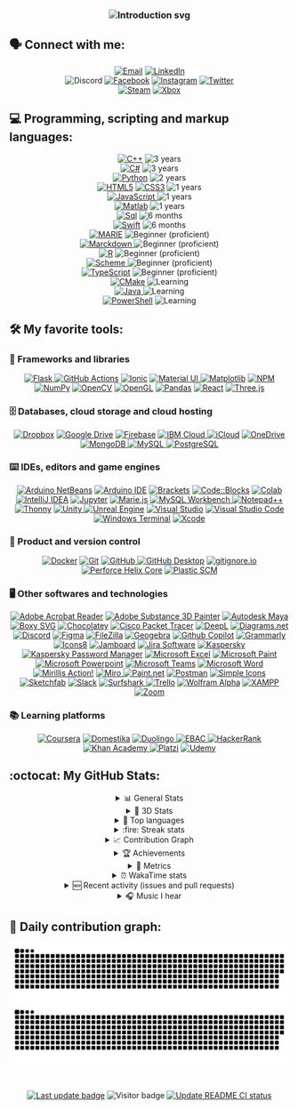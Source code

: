 <!---
<h1 align="center">
  Hi <img src="https://raw.githubusercontent.com/MartinHeinz/MartinHeinz/master/wave.gif" width="35px" height="35px">, I'm Aldo Degollado
</h1>
--->

<h3 align="center">
  <picture>
      <source media="(prefers-color-scheme: dark)" srcset="https://readme-typing-svg.demolab.com?font=Montserrat&size=35&duration=2000&pause=1000&color=ffffff&center=true&vCenter=true&width=1000&multiline=false&lines=Hi!+I'm+Aldo+Degollado+%F0%9F%91%8B;I'm+Mexican+%F0%9F%8C%AE%F0%9F%87%B2%F0%9F%87%BD;I'm+a+Computer+Science+student+%F0%9F%91%A8%F0%9F%8F%BB%E2%80%8D%F0%9F%92%BB;I'm+a+%F0%9F%91%BE+game+developer+%F0%9F%8E%AE;I'm+a+Tec+de+Monterrey+student+%F0%9F%90%8F%F0%9F%92%99;I'm+a+big+soccer+enthusiast+%E2%9A%BD;I'm+a+Cruz+Azul+fan+%F0%9F%94%B5%E2%9A%AA;I+love+challenges!+%F0%9F%8F%86">
      <source media="(prefers-color-scheme: light)" srcset="https://readme-typing-svg.demolab.com?font=Montserrat&size=35&duration=2000&pause=1000&color=000000&center=true&vCenter=true&width=1000&multiline=false&lines=Hi!+I'm+Aldo+Degollado+%F0%9F%91%8B;I'm+Mexican+%F0%9F%8C%AE%F0%9F%87%B2%F0%9F%87%BD;I'm+a+Computer+Science+student+%F0%9F%91%A8%F0%9F%8F%BB%E2%80%8D%F0%9F%92%BB;I'm+a+%F0%9F%91%BE+game+developer+%F0%9F%8E%AE;I'm+a+Tec+de+Monterrey+student+%F0%9F%90%8F%F0%9F%92%99;I'm+a+big+soccer+enthusiast+%E2%9A%BD;I'm+a+Cruz+Azul+fan+%F0%9F%94%B5%E2%9A%AA;I+love+challenges!+%F0%9F%8F%86">
      <img alt="Introduction svg" title="Introduction svg" src="https://readme-typing-svg.demolab.com?font=Montserrat&size=35&duration=2000&pause=1000&color=000000&center=true&vCenter=true&width=1000&multiline=false&lines=Hi!+I'm+Aldo+Degollado+%F0%9F%91%8B;I'm+Mexican+%F0%9F%8C%AE%F0%9F%87%B2%F0%9F%87%BD;I'm+a+Computer+Science+student+%F0%9F%91%A8%F0%9F%8F%BB%E2%80%8D%F0%9F%92%BB;I'm+a+%F0%9F%91%BE+game+developer+%F0%9F%8E%AE;I'm+a+Tec+de+Monterrey+student+%F0%9F%90%8F%F0%9F%92%99;I'm+a+big+soccer+enthusiast+%E2%9A%BD;I'm+a+Cruz+Azul+fan+%F0%9F%94%B5%E2%9A%AA;I+love+challenges!+%F0%9F%8F%86">
    </picture></a>


## 🗣️ Connect with me: 

<p align="center">
  <!--- Mail --->
  <a href="mailto:aldodegollado@hotmail.com" target="_blank" rel="noreferrer">
    <img alt="Email" title="Email" src="https://shields.io/badge/%F0%9F%93%AC%20aldodegollado@hotmail.com-beige?style=for-the-badge" /></a>

  <!--- LinkedIn --->
  <a href="https://linkedin.com/in/aldo-alejandro-degollado-padilla" target="_blank" rel="noreferrer">
    <img alt="LinkedIn" title="LinkedIn" src="https://img.shields.io/badge/linkedin-%230077B5.svg?logo=linkedin&logoColor=white&style=for-the-badge" /></a>
  <br>
  
  <!--- Discord --->
  <img alt="Discord" title="Discord" src="https://dcbadge.vercel.app/api/shield/219490225481580544" />
  
  <!--- Facebook --->
  <a href="https://fb.com/aldoalejandro.degolladopadilla" target="_blank" rel="noreferrer">
    <img alt="Facebook" title="Facebook" src="https://img.shields.io/badge/Facebook-%231877F2.svg?logo=Facebook&logoColor=white&style=for-the-badge" /></a>
  
  <!--- Instagram --->
  <a href="https://instagram.com/aldodegollado" target="_blank" rel="noreferrer">
    <img alt="Instagram" title="Instagram" src="https://img.shields.io/badge/Instagram-%23E4405F.svg?logo=Instagram&logoColor=white&style=for-the-badge" /></a>
  
  <!--- Twitter --->
  <a href="https://twitter.com/aldodegollado" target="_blank" rel="noreferrer">
    <img alt="Twitter" title="Twitter" src="https://img.shields.io/badge/Twitter-%231DA1F2.svg?logo=Twitter&logoColor=white&style=for-the-badge" /></a>
  <br>
  
  <!--- Steam --->
  <a href="https://steamcommunity.com/id/diplex_/" target="_blank" rel="noreferrer">
    <img alt="Steam" title="Steam" src="https://img.shields.io/badge/Steam-2A475E.svg?logo=Steam&logoColor=white&style=for-the-badge" /></a>
  
  <!--- Xbox --->
  <a href="https://account.xbox.com/es-mx/Profile?xr=mebarnav" target="_blank" rel="noreferrer">
    <img alt="Xbox" title="Xbox" src="https://img.shields.io/badge/Xbox-107C10.svg?logo=Xbox&logoColor=white&style=for-the-badge" /></a>
</p>


## 💻 Programming, scripting and markup languages:

<p align="center">
  <!--- C++ --->
  <a href="https://www.w3schools.com/cpp/cpp_intro.asp" target="_blank" rel="noreferrer">
    <img alt="C++" title="C++" src="https://img.shields.io/badge/C%2B%2B-00599C?logo=cplusplus&logoColor=fff&style=for-the-badge" /></a>
  <img alt="3 years" src="https://img.shields.io/badge/3%20years-69b34c?style=for-the-badge" />
  <br>
  
  <!--- C# --->
  <a href="https://learn.microsoft.com/en-us/dotnet/csharp/" target="_blank" rel="noreferrer">
    <img alt="C#" title="C#" src="https://img.shields.io/badge/C%20Sharp-239120?logo=csharp&logoColor=fff&style=for-the-badge" /></a>
  <img alt="3 years" src="https://img.shields.io/badge/3%20years-69b34c?style=for-the-badge" />
  <br>
  
  <!--- Python --->
  <a href="https://www.python.org/" target="_blank" rel="noreferrer">
    <img alt="Python" title="Python" src="https://custom-icon-badges.demolab.com/badge/Python-254F72.svg?logo=python-color2&style=for-the-badge" /></a>
  <img alt="2 years" src="https://img.shields.io/badge/2%20years-acb334?style=for-the-badge" />
  <br>
  
  <!--- HTML5 y CSS3 --->
  <a href="https://www.w3schools.com/html/default.asp" target="_blank" rel="noreferrer">
    <img alt="HTML5" title="HTML5" src="https://img.shields.io/badge/HTML5-E34F26?style=for-the-badge&logo=html5&logoColor=white" /></a>
  <a href="https://www.w3schools.com/css/default.asp" target="_blank" rel="noreferrer">
    <img alt="CSS3" title="CSS3" src="https://img.shields.io/badge/CSS3-1572B6?style=for-the-badge&logo=css3&logoColor=white" /></a>
  <img alt="1 years" src="https://img.shields.io/badge/1%20year-fab733?style=for-the-badge" />
  <br>
  
  <!--- JavaScript --->
  <a href="https://developer.mozilla.org/en-US/docs/Web/JavaScript" target="_blank" rel="noreferrer">
    <picture>
      <source media="(prefers-color-scheme: dark)" srcset="https://img.shields.io/badge/JavaScript-F7DF1E?logo=javascript&logoColor=000&style=for-the-badge">
      <source media="(prefers-color-scheme: light)" srcset="https://img.shields.io/badge/JavaScript-000?logo=javascript&logoColor=F7DF1E&style=for-the-badge">
      <img alt="JavaScript" title="JavaScript" src="https://img.shields.io/badge/JavaScript-000?logo=javascript&logoColor=F7DF1E&style=for-the-badge">
    </picture></a>
  <img alt="1 years" src="https://img.shields.io/badge/1%20year-fab733?style=for-the-badge" />
  <br>
  
  <!--- Matlab --->
  <a href="https://www.mathworks.com/products/matlab.html" target="_blank" rel="noreferrer">
    <img alt="Matlab" title="Matlab" src="https://custom-icon-badges.demolab.com/badge/Matlab-0076A8.svg?logo=matlab-color&style=for-the-badge" /></a>
  <img alt="1 years" src="https://img.shields.io/badge/1%20year-fab733?style=for-the-badge" />
  <br>
  
  <!--- SQL --->
  <a href="https://www.w3schools.com/sql/sql_intro.asp" target="_blank" rel="noreferrer">
    <img alt="Sql" title="Sql" src="https://custom-icon-badges.demolab.com/badge/SQL-025E8C.svg?logo=database&logoColor=white&style=for-the-badge" /></a>
  <img alt="6 months" src="https://img.shields.io/badge/6%20months-ff8e15?style=for-the-badge" />
  <br>
  
  <!--- Swift --->
  <a href="https://developer.apple.com/swift/" target="_blank" rel="noreferrer">
    <img alt="Swift" title="Swift" src="https://img.shields.io/badge/Swift-F05138?logo=swift&logoColor=fff&style=for-the-badge" /></a>
  <img alt="6 months" src="https://img.shields.io/badge/6%20months-ff8e15?style=for-the-badge" />
  <br>
  
  <!--- MARIE --->
  <a href="http://samples.jbpub.com/9781449600068/00068_ch04_null3e.pdf" target="_blank" rel="noreferrer">
    <img alt="MARIE" title="MARIE" src="https://custom-icon-badges.demolab.com/badge/MARIE-404040.svg?style=for-the-badge" /></a>
  <img alt="Beginner (proficient)" src="https://img.shields.io/badge/beginner%20(proficient)-ff4e11?style=for-the-badge" />
  <br>
  
  <!--- Markdown --->
  <a href="https://www.markdownguide.org/" target="_blank" rel="noreferrer">
    <picture>
      <source media="(prefers-color-scheme: dark)" srcset="https://img.shields.io/badge/Markdown-fff.svg?logo=Markdown&logoColor=000000&style=for-the-badge">
      <source media="(prefers-color-scheme: light)" srcset="https://img.shields.io/badge/Markdown-000000.svg?logo=Markdown&logoColor=white&style=for-the-badge">
      <img alt="Marckdown" title="Markdown" src="https://img.shields.io/badge/Markdown-000000.svg?logo=Markdown&logoColor=white&style=for-the-badge">
    </picture></a>
  <img alt="Beginner (proficient)" src="https://img.shields.io/badge/beginner%20(proficient)-ff4e11?style=for-the-badge" />
  <br>
  
  <!--- R --->
  <a href="https://www.r-project.org/" target="_blank" rel="noreferrer">
    <img alt="R" title="R" src="https://img.shields.io/badge/r-%23276DC3.svg?style=for-the-badge&logo=r&logoColor=white" /></a>
  <img alt="Beginner (proficient)" src="https://img.shields.io/badge/beginner%20(proficient)-ff4e11?style=for-the-badge" />
  <br>
  
  <!--- Scheme --->
  <a href="https://scheme.com/" target="_blank" rel="noreferrer">
    <picture>
      <source media="(prefers-color-scheme: dark)" srcset="https://custom-icon-badges.demolab.com/badge/Scheme-fff.svg?logo=scheme&style=for-the-badge">
      <source media="(prefers-color-scheme: light)" srcset="https://custom-icon-badges.demolab.com/badge/Scheme-000.svg?logo=scheme-white&style=for-the-badge">
      <img alt="Scheme" title="Scheme" src="https://custom-icon-badges.demolab.com/badge/Scheme-000.svg?logo=scheme&logColor=white&style=for-the-badge">
    </picture></a>
  <img alt="Beginner (proficient)" src="https://img.shields.io/badge/beginner%20(proficient)-ff4e11?style=for-the-badge" />
  <br>
  
  <!--- TypeScript --->
  <a href="https://www.typescriptlang.org/" target="_blank" rel="noreferrer">
    <img alt="TypeScript" title="TypeScript" src="https://img.shields.io/badge/TypeScript-3178C6?logo=typescript&logoColor=fff&style=for-the-badge" /></a>
  <img alt="Beginner (proficient)" src="https://img.shields.io/badge/beginner%20(proficient)-ff4e11?style=for-the-badge" />
  <br>
  
  <!--- CMake --->
  <a href="https://cmake.org/" target="_blank" rel="noreferrer">
    <img alt="CMake" title="CMake" src="https://custom-icon-badges.demolab.com/badge/CMake-456E93.svg?logo=cmake-color&style=for-the-badge" /></a>
  <img alt="Learning" src="https://img.shields.io/badge/Learning...-ff0d0d?style=for-the-badge" />
  <br>
  
  <!--- Java --->
  <a href="https://www.java.com" target="_blank" rel="noreferrer">
    <picture>
      <source media="(prefers-color-scheme: dark)" srcset="https://custom-icon-badges.demolab.com/badge/Java-fff.svg?logo=java-color&style=for-the-badge">
      <source media="(prefers-color-scheme: light)" srcset="https://custom-icon-badges.demolab.com/badge/Java-3A75B0.svg?logo=java&logoColor=white&style=for-the-badge">
      <img alt="Java" title="Java" src="https://custom-icon-badges.demolab.com/badge/Java-3A75B0.svg?logo=java&logoColor=white&style=for-the-badge">
    </picture></a>
  <img alt="Learning" src="https://img.shields.io/badge/Learning...-ff0d0d?style=for-the-badge" />
  <br>
  
  <!--- PowerShell --->
  <a href="https://learn.microsoft.com/en-us/powershell/scripting/overview?view=powershell-7.2" target="_blank" rel="noreferrer">
    <img alt="PowerShell" title="PowerShell" src="https://img.shields.io/badge/powershell-4376CF?logo=powershell&logoColor=white&style=for-the-badge" /></a>
  <img alt="Learning" src="https://img.shields.io/badge/Learning...-ff0d0d?style=for-the-badge" />
  <br>
</p>


## 🛠️ My favorite tools:


### 🧰 Frameworks and libraries

<p align="center">
  <!--- Flask --->
  <a href="https://flask.palletsprojects.com/en/2.2.x/" target="_blank" rel="noreferrer">
    <picture>
      <source media="(prefers-color-scheme: dark)" srcset="https://img.shields.io/badge/Flask-fff?logo=flask&logoColor=black&style=for-the-badge">
      <source media="(prefers-color-scheme: light)" srcset="https://img.shields.io/badge/Flask-000000?logo=flask&logoColor=white&style=for-the-badge">
      <img alt="Flask" title="Flask" src="https://img.shields.io/badge/Flask-000000?logo=flask&logoColor=white&style=for-the-badge">
    </picture></a>
  
  <!--- GitHub Actions --->
  <a href="https://github.com/features/actions" target="_blank" rel="noreferrer">
    <img alt="GitHub Actions" title="GitHub Actions" src="https://img.shields.io/badge/GitHub%20Actions-2088FF.svg?logo=GitHub-Actions&logoColor=white&style=for-the-badge"></a>
  
  <!--- Ionic --->
  <a href="https://ionicframework.com/" target="_blank" rel="noreferrer">
    <img alt="Ionic" title="Ionic" src="https://img.shields.io/badge/Ionic-3880FF?style=for-the-badge&logo=ionic&logoColor=white" /></a>
  
  <!--- Material UI --->
  <a href="https://mui.com/" target="_blank" rel="noreferrer">
    <picture>
      <source media="(prefers-color-scheme: dark)" srcset="https://custom-icon-badges.demolab.com/badge/Material%20UI-fff.svg?logo=materialui&logoColor=007FFF&style=for-the-badge">
      <source media="(prefers-color-scheme: light)" srcset="https://custom-icon-badges.demolab.com/badge/Material%20UI-007FFF.svg?logo=materialui&logoColor=white&style=for-the-badge">
      <img alt="Material UI" title="Material UI" src="https://custom-icon-badges.demolab.com/badge/Material%20UI-007FFF.svg?logo=materialui&logoColor=white&style=for-the-badge">
    </picture></a>
  
  <!--- Matplotlib --->
  <a href="https://matplotlib.org/" target="_blank" rel="noreferrer">
    <img alt="Matplotlib" title="Matplotlib" src="https://custom-icon-badges.demolab.com/badge/Matplotlib-11557C.svg?logo=matplotlib&style=for-the-badge"></a>
  
  <!--- NPM --->
  <a href="https://www.npmjs.com/" target="_blank" rel="noreferrer">
    <img alt="NPM" title="NPM" src="https://img.shields.io/badge/npm-CB3837?logo=npm&logoColor=white&style=for-the-badge"></a>
  
  <!--- NumPy --->
  <a href="https://numpy.org/" target="_blank" rel="noreferrer">
    <img alt="NumPy" title="NumPy" src="https://custom-icon-badges.demolab.com/badge/NumPy-013243.svg?logo=numpy-color&style=for-the-badge"></a>
  
  <!--- OpenCV --->
  <a href="https://opencv.org/" target="_blank" rel="noreferrer">
    <img alt="OpenCV" title="OpenCV" src="https://custom-icon-badges.demolab.com/badge/OpenCV-006CFF.svg?logo=opencv-color&style=for-the-badge"></a>
  
  <!--- OpenGL --->
  <a href="https://www.opengl.org/" target="_blank" rel="noreferrer">
    <img alt="OpenGL" title="OpenGL" src="https://img.shields.io/badge/OpenGL-5586A5.svg?logo=opengl&logoColor=fff&style=for-the-badge"></a>
  
  <!--- Pandas --->
  <a href="https://pandas.pydata.org/" target="_blank" rel="noreferrer">
    <img alt="Pandas" title="Pandas" src="https://custom-icon-badges.demolab.com/badge/Pandas-130654.svg?logo=pandas-white&style=for-the-badge"></a>
  
  <!--- React --->
  <a href="https://es.reactjs.org/" target="_blank" rel="noreferrer">
    <img alt="React" title="React" src="https://img.shields.io/badge/React-20232A?logo=react&logoColor=61DAFB&style=for-the-badge"></a>
  
  <!--- Three.js --->
  <a href="https://threejs.org/" target="_blank" rel="noreferrer">
    <picture>
      <source media="(prefers-color-scheme: dark)" srcset="https://custom-icon-badges.demolab.com/badge/Three.js-fff.svg?logo=three.js&logoColor=black&style=for-the-badge">
      <source media="(prefers-color-scheme: light)" srcset="https://custom-icon-badges.demolab.com/badge/Three.js-000.svg?logo=three.js&logoColor=white&style=for-the-badge">
      <img alt="Three.js" title="Three.js" src="https://custom-icon-badges.demolab.com/badge/Three.js-000.svg?logo=three.js&logoColor=white&style=for-the-badge">
    </picture></a>
</p>

### 🗄️ Databases, cloud storage and cloud hosting

<p align="center">
  <!--- Dropbox --->
  <a href="https://www.dropbox.com/es/" target="_blank" rel="noreferrer">
      <img alt="Dropbox" title="Dropbox" src="https://img.shields.io/badge/Dropbox-0061FE?logo=dropbox&style=for-the-badge"></a>
  
  <!--- Google Drive --->
  <a href="https://www.google.com/intl/es/drive/" target="_blank" rel="noreferrer">
    <img alt="Google Drive" title="Google Drive" src="https://custom-icon-badges.demolab.com/badge/Google%20Drive-6783C5.svg?logo=google-drive-color&style=for-the-badge"></a>
  
  <!--- Firebase --->
  <a href="https://firebase.google.com/" target="_blank" rel="noreferrer">
    <img alt="Firebase" title="Firebase" src="https://custom-icon-badges.demolab.com/badge/Firebase-1A73E8.svg?logo=firebase-color&style=for-the-badge"></a>
  
  <!--- IBM Cloud --->
  <a href="https://cloud.ibm.com/" target="_blank" rel="noreferrer">
    <picture>
      <source media="(prefers-color-scheme: dark)" srcset="https://custom-icon-badges.demolab.com/badge/IBM%20Cloud-fff.svg?logo=ibm-cloud-color&style=for-the-badge">
      <source media="(prefers-color-scheme: light)" srcset="https://img.shields.io/badge/IBM%20Cloud-000.svg?logo=ibm-cloud&logoColor=white&style=for-the-badge">
      <img alt="IBM Cloud" title="IBM Cloud" src="https://img.shields.io/badge/IBM%20Cloud-000.svg?logo=ibm-cloud&logoColor=white&style=for-the-badge">
    </picture></a>
  
  <!--- iCloud --->
  <a href="https://www.icloud.com/" target="_blank" rel="noreferrer">
    <img alt="iCloud" title="iCloud" src="https://custom-icon-badges.demolab.com/badge/-iCloud-93ddfb?logo=icloud-color&style=for-the-badge" /></a>
  
  <!--- OneDrive --->
  <a href="https://onedrive.live.com/" target="_blank" rel="noreferrer">
    <img alt="OneDrive" title="OneDrive" src="https://custom-icon-badges.demolab.com/badge/-OneDrive-0849B1?logo=onedrive&style=for-the-badge" /></a>
  
  <!--- MongoDB --->
  <a href="https://www.mongodb.com/" target="_blank" rel="noreferrer">
    <picture>
      <source media="(prefers-color-scheme: dark)" srcset="https://img.shields.io/badge/MongoDB-00EE64?style=for-the-badge&logo=mongodb&logoColor=white">
      <source media="(prefers-color-scheme: light)" srcset="https://img.shields.io/badge/MongoDB-011E2A?style=for-the-badge&logo=mongodb&logoColor=white">
      <img alt="MongoDB" title="MongoDB" src="https://img.shields.io/badge/MongoDB-011E2A?style=for-the-badge&logo=mongodb&logoColor=white">
    </picture></a>
  
  <!--- MySQL --->
  <a href="https://www.mysql.com/" target="_blank" rel="noreferrer">
    <picture>
      <source media="(prefers-color-scheme: dark)" srcset="https://custom-icon-badges.demolab.com/badge/-MySQL-fff?logo=mysql_official_logo_icon_169938&style=for-the-badge">
      <source media="(prefers-color-scheme: light)" srcset="https://img.shields.io/badge/MySQL-00618A?logo=mysql&logoColor=E48E00&style=for-the-badge">
      <img alt="MySQL" title="MySQL" src="https://img.shields.io/badge/MySQL-00618A?style=for-the-badge&logo=mysql&logoColor=white">
    </picture></a>
  
  <!--- PostgreSQL --->
  <a href="https://www.postgresql.org/" target="_blank" rel="noreferrer">
    <img alt="PostgreSQL" title="PostgreSQL" src="https://img.shields.io/badge/PostgreSQL-336791?logo=postgresql&logoColor=white&style=for-the-badge" /></a>
</p>

### ⌨️ IDEs, editors and game engines

<p align="center">
  <!--- Apache NetBeans --->
  <a href="https://netbeans.apache.org/" target="_blank" rel="noreferrer">
    <img alt="Arduino NetBeans" title="Apache NetBeans" src="https://custom-icon-badges.demolab.com/badge/Apache%20NetBeans-2C78C2?logo=netbeans-color&style=for-the-badge" /></a>
  
  <!--- Arduino IDE --->
  <a href="https://www.arduino.cc/" target="_blank" rel="noreferrer">
    <img alt="Arduino IDE" title="Arduino IDE" src="https://img.shields.io/badge/-Arduino%20IDE-00979D?logo=Arduino&logoColor=white&style=for-the-badge" /></a>
  
  <!--- Brackets --->
  <a href="https://brackets.io/" target="_blank" rel="noreferrer">
    <img alt="Brackets" title="Brackets" src="https://custom-icon-badges.demolab.com/badge/Brackets-F0F9FF?style=for-the-badge&logo=brackets" /></a>
  
  <!--- Code::Blocks --->
  <a href="https://www.codeblocks.org/" target="_blank" rel="noreferrer">
      <img alt="Code::Blocks" title="Code::Blocks" src="https://custom-icon-badges.demolab.com/badge/Code::Blocks-EAECF0?logo=code::blocks&style=for-the-badge"></a>
  
  <!--- Colab --->
  <a href="https://colab.research.google.com/" target="_blank" rel="noreferrer">
      <img alt="Colab" title="Colab" src="https://custom-icon-badges.demolab.com/badge/Colab-525252?logo=googlecolab-color&style=for-the-badge"></a>
  
  <!--- IntelliJ IDEA --->
  <a href="https://www.jetbrains.com/idea/" target="_blank" rel="noreferrer">
      <img alt="IntelliJ IDEA" title="IntelliJ IDEA" src="https://custom-icon-badges.demolab.com/badge/IntelliJ%20IDEA-323236?logo=intellij-idea-color&style=for-the-badge"></a>
  
  <!--- Jupyter --->
  <a href="https://jupyter.org/" target="_blank" rel="noreferrer">
      <img alt="Jupyter" title="Jupyter" src="https://custom-icon-badges.demolab.com/badge/Jupyter-F37726?logo=jupyter&logoColor=white&style=for-the-badge"></a>
  
  <!--- Marie.js --->
  <a href="https://marie-js.github.io/" target="_blank" rel="noreferrer">
      <img alt="Marie.js" title="Marie.js" src="https://custom-icon-badges.demolab.com/badge/Marie.js-404040?logo=marie.js2&style=for-the-badge"></a>
  
  <!--- MySQL Workbench --->
  <a href="https://www.mysql.com/products/workbench/" target="_blank" rel="noreferrer">
    <picture>
      <source media="(prefers-color-scheme: dark)" srcset="https://custom-icon-badges.demolab.com/badge/MySQL%20Workbench-fff?logo=mysql_official_logo_icon_169938&style=for-the-badge">
      <source media="(prefers-color-scheme: light)" srcset="https://img.shields.io/badge/MySQL%20Workbench-00618A?logo=mysql&logoColor=E48E00&style=for-the-badge">
      <img alt="MySQL Workbench" title="MySQL Workbench" src="https://img.shields.io/badge/MySQL&20Workbench-00618A?style=for-the-badge&logo=mysql&logoColor=white">
    </picture></a>
  
  <!--- Notepad++ --->
  <a href="https://notepad-plus-plus.org/" target="_blank" rel="noreferrer">
      <img alt="Notepad++" title="Notepad++" src="https://img.shields.io/badge/Notepad++-8FE772.svg?logo=notepad%2B%2B&logoColor=black&style=for-the-badge"></a>
  
  <!--- Thonny --->
  <a href="https://thonny.org/" target="_blank" rel="noreferrer">
      <img alt="Thonny" title="Thonny" src="https://custom-icon-badges.demolab.com/badge/Thonny-607660.svg?logo=thonny2&style=for-the-badge"></a>
  
  <!--- Unity --->
  <a href="https://unity.com/" target="_blank" rel="noreferrer">
    <picture>
      <source media="(prefers-color-scheme: dark)" srcset="https://custom-icon-badges.demolab.com/badge/Unity-fff?logo=unity&logoColor=black&style=for-the-badge">
      <source media="(prefers-color-scheme: light)" srcset="https://img.shields.io/badge/Unity-000?logo=unity&logoColor=white&style=for-the-badge">
      <img alt="Unity" title="Unity" src="https://img.shields.io/badge/Unity-000?logo=unity&logoColor=white&style=for-the-badge">
    </picture></a>
  
  <!--- Unreal Engine --->
  <a href="https://www.unrealengine.com/en-US" target="_blank" rel="noreferrer">
      <img alt="Unreal Engine" title="Unreal Engine" src="https://img.shields.io/badge/-Unreal%20Engine-313131?logo=unreal-engine&logoColor=white&style=for-the-badge"></a>
  
  <!--- Visual Studio --->
  <a href="https://visualstudio.microsoft.com/" target="_blank" rel="noreferrer">
      <img alt="Visual Studio" title="Visual Studio" src="https://img.shields.io/badge/Visual%20Studio-5E438F.svg?logo=Visual-Studio&logoColor=white&style=for-the-badge"></a>
  
  <!--- Visual Studio Code --->
  <a href="https://code.visualstudio.com/" target="_blank" rel="noreferrer">
      <img alt="Visual Studio Code" title="Visual Studio Code" src="https://img.shields.io/badge/Visual%20Studio%20Code-0078d7.svg?logo=visual-studio-code&logoColor=white&style=for-the-badge"></a>
  
  <!--- Windows Terminal --->
  <a href="https://github.com/microsoft/terminal" target="_blank" rel="noreferrer">
      <img alt="Windows Terminal" title="Windows Terminal" src="https://custom-icon-badges.demolab.com/badge/Windows%20Terminal-4D4D4D?logo=windows-terminal-color&style=for-the-badge"></a>
  
  <!--- Xcode --->
  <a href="https://developer.apple.com/xcode/" target="_blank" rel="noreferrer">
      <img alt="Xcode" title="Xcode" src="https://custom-icon-badges.demolab.com/badge/Xcode-007ACC?logo=xcode-color&style=for-the-badge"></a>
</p>


### 💽 Product and version control
  
<p align="center">
  <!--- Docker --->
  <a href="https://www.docker.com/" target="_blank" rel="noreferrer">
      <img alt="Docker" title="Docker" src="https://custom-icon-badges.demolab.com/badge/Docker-1C90ED?logo=docker&logoColor=white&style=for-the-badge"></a>
  
  <!--- Git --->
  <a href="https://git-scm.com/" target="_blank" rel="noreferrer">
      <img alt="Git" title="Git" src="https://img.shields.io/badge/Git-F05033?logo=git&logoColor=white&style=for-the-badge"></a>
  
  <!--- GitHub --->
  <a href="https://github.com/" target="_blank" rel="noreferrer">
    <picture>
      <source media="(prefers-color-scheme: dark)" srcset="https://img.shields.io/badge/GitHub-fff?logo=github&logoColor=black&style=for-the-badge">
      <source media="(prefers-color-scheme: light)" srcset="https://img.shields.io/badge/GitHub-000?logo=github&logoColor=white&style=for-the-badge">
      <img alt="GitHub" title="GitHub" src="https://img.shields.io/badge/GitHub-000?logo=github&logoColor=white&style=for-the-badge">
    </picture></a>
  
  <!--- GitHub Desktop --->
  <a href="https://desktop.github.com/" target="_blank" rel="noreferrer">
      <img alt="GitHub Desktop" title="GitHub Desktop" src="https://img.shields.io/badge/GitHub%20Desktop-832291?logo=github&logoColor=white&style=for-the-badge"></a>
  
  <!--- gitignore.io --->
  <a href="https://gitignore.io/" target="_blank" rel="noreferrer">
      <img alt="gitignore.io" title="gitignore.io" src="https://img.shields.io/badge/gitignore.io-204ECF?logo=gitignoredotio&logoColor=white&style=for-the-badge"></a>
  
  <!--- Perforce Helix Core --->
  <a href="https://www.perforce.com/products/helix-core" target="_blank" rel="noreferrer">
      <img alt="Perforce Helix Core" title="Perforce Helix Core" src="https://img.shields.io/badge/Perforce%20Helix%20Core-00AEEF?logo=perforce&logoColor=white&style=for-the-badge"></a>
  
  <!--- Plastic SCM --->
  <a href="https://www.plasticscm.com/" target="_blank" rel="noreferrer">
    <picture>
      <source media="(prefers-color-scheme: dark)" srcset="https://custom-icon-badges.demolab.com/badge/Plastic%20SCM-FF4300?logo=plastic-scm&logoColor=white&style=for-the-badge">
      <source media="(prefers-color-scheme: light)" srcset="https://custom-icon-badges.demolab.com/badge/Plastic%20SCM-172A51?logo=plastic-scm&style=for-the-badge">
      <img alt="Plastic SCM" title="Plastic SCM" src="https://custom-icon-badges.demolab.com/badge/Plastic%20SCM-172A51?logo=plastic-scm&style=for-the-badge">
    </picture></a>
</p>

### 🖥️ Other softwares and technologies
  
<p align="center">
  <!--- Adobe Acrobat Reader --->
  <a href="https://www.adobe.com/acrobat/pdf-reader.html" target="_blank" rel="noreferrer">
      <img alt="Adobe Acrobat Reader" title="Adobe Acrobat Reader" src="https://img.shields.io/badge/Adobe%20Acrobat%20Reader-EC1C24?logo=adobeacrobatreader&logoColor=fff&style=for-the-badge"></a>
  
  <!--- Adobe Substance 3D Painter --->
  <a href="https://www.substance3d.com/" target="_blank" rel="noreferrer">
      <img alt="Adobe Substance 3D Painter" title="Adobe Substance 3D Painter" src="https://custom-icon-badges.demolab.com/badge/Adobe%20Substance%203D%20Painter-99E83F?logo=adobe-substance-3d-painter&style=for-the-badge"></a>
  
  <!--- Autodesk Maya --->
  <a href="https://www.autodesk.com/products/maya/overview" target="_blank" rel="noreferrer">
      <img alt="Autodesk Maya" title="Autodesk Maya" src="https://custom-icon-badges.demolab.com/badge/Autodesk%20Maya-02AAAB?logo=autodesk-maya-logo&style=for-the-badge"></a>
  
  <!--- Boxy SVG --->
  <a href="https://boxy-svg.com/" target="_blank" rel="noreferrer">
    <picture>
      <source media="(prefers-color-scheme: dark)" srcset="https://custom-icon-badges.demolab.com/badge/Boxy%20SVG-3A3A3A?logo=boxy-svg-color&style=for-the-badge">
      <source media="(prefers-color-scheme: light)" srcset="https://custom-icon-badges.demolab.com/badge/Boxy%20SVG-242424?logo=boxy-svg-color&style=for-the-badge">
      <img alt="Boxy SVG" title="Boxy SVG" src="https://custom-icon-badges.demolab.com/badge/Boxy%20SVG-3A3A3A?logo=boxy-svg-color&style=for-the-badge"></a>
    </picture></a>
  
  <!--- Chocolatey --->
  <a href="https://chocolatey.org/" target="_blank" rel="noreferrer">
      <img alt="Chocolatey" title="Chocolatey" src="https://custom-icon-badges.demolab.com/badge/Chocolatey-CEE2F3?logo=chocolatey-color&style=for-the-badge"></a>
  
  <!--- Cisco Packet Tracer --->
  <a href="https://www.netacad.com/courses/packet-tracer" target="_blank" rel="noreferrer">
      <img alt="Cisco Packet Tracer" title="Cisco Packet Tracer" src="https://custom-icon-badges.demolab.com/badge/Cisco%20Packet%20Tracer-00465E?logo=cisco-packet-tracer&style=for-the-badge"></a>
  
  <!--- DeepL --->
  <a href="https://www.deepl.com/translator" target="_blank" rel="noreferrer">
    <img alt="DeepL" title="DeepL" src="https://custom-icon-badges.demolab.com/badge/DeepL-0F2B46.svg?logo=deepl&logoColor=fff&style=for-the-badge"></a>
  
  <!--- Diagrams.net --->
  <a href="https://www.diagrams.net/" target="_blank" rel="noreferrer">
      <img alt="Diagrams.net" title="Diagrams" src="https://img.shields.io/badge/diagrams.net-F08705?logo=diagramsdotnet&logoColor=fff&style=for-the-badge"></a>
  
  <!--- Discord --->
  <a href="https://discord.com/" target="_blank" rel="noreferrer">
    <img alt="Discord" title="Discord" src="https://img.shields.io/badge/Discord-5865F2?logo=discord&logoColor=fff&style=for-the-badge"></a>
  
  <!--- Figma --->
  <a href="https://www.figma.com/" target="_blank" rel="noreferrer">
      <img alt="Figma" title="Figma" src="https://custom-icon-badges.demolab.com/badge/Figma-2D3038?logo=figma-color&style=for-the-badge"></a>
  
  <!--- FileZilla --->
  <a href="https://filezilla-project.org/" target="_blank" rel="noreferrer">
      <img alt="FileZilla" title="FileZilla" src="https://img.shields.io/badge/FileZilla-BF0000?logo=filezilla&logoColor=fff&style=for-the-badge"></a>
  
  <!--- Geogebra --->
  <a href="https://www.geogebra.org/" target="_blank" rel="noreferrer">
      <img alt="Geogebra" title="Geogebra" src="https://custom-icon-badges.demolab.com/badge/Geogebra-9B9B9B?logo=geogebra&style=for-the-badge"></a>
  
  <!--- GitHub Copilot --->
  <a href="https://github.com/features/copilot" target="_blank" rel="noreferrer">
      <img alt="Github Copilot" title="Github Copilot" src="https://custom-icon-badges.demolab.com/badge/Github%20Copilot-9FADF1?logo=github-copilot&style=for-the-badge"></a>
  
  <!--- Grammarly --->
  <a href="https://www.grammarly.com/" target="_blank" rel="noreferrer">
      <img alt="Grammarly" title="Grammarly" src="https://img.shields.io/badge/Grammarly-34BA96?logo=grammarly&logoColor=fff&style=for-the-badge"></a>
  
  <!--- Icons8 --->
  <a href="https://icons8.com/" target="_blank" rel="noreferrer">
      <img alt="Icons8" title="Icons8" src="https://img.shields.io/badge/Icons8-1FB141?logo=icons8&logoColor=fff&style=for-the-badge"></a>
  
  <!--- Jamboard --->
  <a href="https://workspace.google.com/products/jamboard/" target="_blank" rel="noreferrer">
      <img alt="Jamboard" title="Jamboard" src="https://custom-icon-badges.demolab.com/badge/Jamboard-7584F2?logo=jamboard-color&style=for-the-badge"></a>
  
  <!--- Jira Software --->
  <a href="https://www.atlassian.com/software/jira" target="_blank" rel="noreferrer">
      <img alt="Jira Software" title="Jira Software" src="https://custom-icon-badges.demolab.com/badge/Jira%20Software-253858?logo=jira-software-color&style=for-the-badge"></a>
  
  <!--- Kaspersky --->
  <a href="https://www.kaspersky.com/" target="_blank" rel="noreferrer">
      <img alt="Kaspersky" title="Kaspersky" src="https://img.shields.io/badge/Kaspersky-009982?logo=kaspersky&logoColor=fff&style=for-the-badge"></a>
  
  <!--- Kaspersky Password Manager --->
  <a href="https://www.kaspersky.com/password-manager" target="_blank" rel="noreferrer">
      <img alt="Kaspersky Password Manager" title="Kaspersky Password Manager" src="https://custom-icon-badges.demolab.com/badge/Kaspersky%20Password%20Manager-1E856F?logo=kaspersky-password-manager-color&style=for-the-badge"></a>
  
  <!--- Microsoft Excel --->
  <a href="https://www.microsoft.com/en-us/microsoft-365/excel" target="_blank" rel="noreferrer">
      <img alt="Microsoft Excel" title="Microsoft Excel" src="https://custom-icon-badges.demolab.com/badge/Microsoft%20Excel-217346?logo=microsoft-excel-color&style=for-the-badge"></a>
  
  <!--- Microsoft Paint --->
  <a href="https://apps.microsoft.com/store/detail/paint/9PCFS5B6T72H" target="_blank" rel="noreferrer">
      <img alt="Microsoft Paint" title="Microsoft Paint" src="https://custom-icon-badges.demolab.com/badge/Microsoft%20Paint-0078D4?logo=microsoft-paint&style=for-the-badge"></a>
  
  <!--- Microsoft Powerpoint --->
  <a href="https://www.microsoft.com/en-us/microsoft-365/powerpoint" target="_blank" rel="noreferrer">
      <img alt="Microsoft Powerpoint" title="Microsoft Powerpoint" src="https://custom-icon-badges.demolab.com/badge/Microsoft%20Powerpoint-B7472A?logo=microsoft-powerpoint-color&style=for-the-badge"></a>
  
  <!--- Microsoft Teams --->
  <a href="https://www.microsoft.com/en-us/microsoft-teams/group-chat-software" target="_blank" rel="noreferrer">
      <img alt="Microsoft Teams" title="Microsoft Teams" src="https://custom-icon-badges.demolab.com/badge/Microsoft%20Teams-6264A7?logo=microsoft-teams-color&style=for-the-badge"></a>
  
  <!--- Microsoft Word --->
  <a href="https://www.microsoft.com/en-us/microsoft-365/word" target="_blank" rel="noreferrer">
      <img alt="Microsoft Word" title="Microsoft Word" src="https://custom-icon-badges.demolab.com/badge/Microsoft%20Word-2B579A?logo=microsoft-word-color&style=for-the-badge"></a>
  
  <!--- Mirillis Action! --->
  <a href="https://mirillis.com/es/productos/action-grabacion-de-pantalla-y-videojuegos.html" target="_blank" rel="noreferrer">
      <img alt="Mirillis Action!" title="Mirillis Action!" src="https://custom-icon-badges.demolab.com/badge/Mirillis%20Action!-282828?logo=action-mirilis&style=for-the-badge"></a>
  
  <!--- Miro --->
  <a href="https://miro.com/" target="_blank" rel="noreferrer">
    <picture>
      <source media="(prefers-color-scheme: dark)" srcset="https://custom-icon-badges.demolab.com/badge/Miro-FFD02F?logo=miro-color&style=for-the-badge">
      <source media="(prefers-color-scheme: light)" srcset="https://custom-icon-badges.demolab.com/badge/Miro-050038?logo=miro-color&style=for-the-badge">
      <img alt="Miro" title="Miro" src="https://custom-icon-badges.demolab.com/badge/Miro-050038?logo=miro-color&style=for-the-badge">
    </picture></a>
  
  <!--- Paint.net --->
  <a href="https://www.getpaint.net/" target="_blank" rel="noreferrer">
      <img alt="Paint.net" title="Paint.net" src="https://custom-icon-badges.demolab.com/badge/Paint.net-658ED5?logo=paint.net&style=for-the-badge"></a>
  
  <!--- Postman --->
  <a href="https://www.postman.com/" target="_blank" rel="noreferrer">
      <img alt="Postman" title="Postman" src="https://img.shields.io/badge/Postman-FF6C38?logo=postman&logoColor=fff&style=for-the-badge"></a>
  
  <!--- Simple Icons --->
  <a href="https://simpleicons.org/" target="_blank" rel="noreferrer">
    <picture>
      <source media="(prefers-color-scheme: dark)" srcset="https://img.shields.io/badge/Simple%20Icons-fff?logo=simpleicons&logoColor=111&style=for-the-badge">
      <source media="(prefers-color-scheme: light)" srcset="https://img.shields.io/badge/Simple%20Icons-111?logo=simpleicons&logoColor=fff&style=for-the-badge">
      <img alt="Simple Icons" title="Simple Icons" src="https://img.shields.io/badge/Simple%20Icons-111?logo=simpleicons&logoColor=fff&style=for-the-badge">
    </picture></a>
  
  <!--- Sketchfab --->
  <a href="https://sketchfab.com/" target="_blank" rel="noreferrer">
      <img alt="Sketchfab" title="Sketchfab" src="https://img.shields.io/badge/Sketchfab-2BAADD?logo=sketchfab&logoColor=fff&style=for-the-badge"></a>
  
  <!--- Slack --->
  <a href="https://slack.com/" target="_blank" rel="noreferrer">
      <img alt="Slack" title="Slack" src="https://custom-icon-badges.demolab.com/badge/Slack-521753?logo=slack-color&style=for-the-badge"></a>
  
  <!--- Surfshark --->
  <a href="https://surfshark.com/" target="_blank" rel="noreferrer">
    <picture>
      <source media="(prefers-color-scheme: dark)" srcset="https://custom-icon-badges.demolab.com/badge/Surfshark-fff?logo=surfshark-color&style=for-the-badge">
      <source media="(prefers-color-scheme: light)" srcset="https://custom-icon-badges.demolab.com/badge/Surfshark-178A9E?logo=surfshark&style=for-the-badge">
      <img alt="Surfshark" title="Surfshark" src="https://custom-icon-badges.demolab.com/badge/Surfshark-178A9E?logo=surfshark&style=for-the-badge">
    </picture></a>
  
  <!--- Trello --->
  <a href="https://trello.com/en" target="_blank" rel="noreferrer">
      <img alt="Trello" title="Trello" src="https://img.shields.io/badge/Trello-1A74EF?logo=trello&logoColor=fff&style=for-the-badge"></a>
  
  <!--- Wolfram Alpha --->
  <a href="https://www.wolframalpha.com/" target="_blank" rel="noreferrer">
      <img alt="Wolfram Alpha" title="Wolfram Alpha" src="https://custom-icon-badges.demolab.com/badge/Wolfram%20Alpha-DD1100?logo=wolfram-alpha-color&style=for-the-badge"></a>
  
  <!--- XAMPP --->
  <a href="https://www.apachefriends.org/es/index.html" target="_blank" rel="noreferrer">
      <img alt="XAMPP" title="Wolfram Alpha" src="https://img.shields.io/badge/XAMPP-FB7A24?logo=xampp&logoColor=fff&style=for-the-badge"></a>
  
  <!--- Zoom --->
  <a href="https://zoom.us/" target="_blank" rel="noreferrer">
      <img alt="Zoom" title="Zoom" src="https://custom-icon-badges.demolab.com/badge/Zoom-39394D?logo=zoom-color&style=for-the-badge"></a>
</p>

### 📚 Learning platforms

<p align="center">
  <!--- Coursera --->
  <a href="https://www.coursera.org/" target="_blank" rel="noreferrer">
    <img alt="Coursera" title="Coursera" src="https://img.shields.io/badge/Coursera-0056D2?logo=coursera&logoColor=fff&style=for-the-badge"></a>
  
  <!--- Domestika --->
  <a href="https://www.domestika.org/" target="_blank" rel="noreferrer">
    <img alt="Domestika" title="Domestika" src="https://custom-icon-badges.demolab.com/badge/Domestika-F02D00?logo=domestika-icon&style=for-the-badge"></a>
  
  <!--- Duolingo --->
  <a href="https://www.duolingo.com/" target="_blank" rel="noreferrer">
    <picture>
      <source media="(prefers-color-scheme: dark)" srcset="https://custom-icon-badges.demolab.com/badge/Duolingo-89e219?logo=duolingo-icon-color&style=for-the-badge">
      <source media="(prefers-color-scheme: light)" srcset="https://custom-icon-badges.demolab.com/badge/Duolingo-89e219?logo=duolingo-color&style=for-the-badge">
      <img alt="Duolingo" title="Duolingo" src="https://custom-icon-badges.demolab.com/badge/Duolingo-89e219?logo=duolingo-color&style=for-the-badge">
    </picture></a>
  
  <!--- EBAC --->
  <a href="https://ebac.mx/" target="_blank" rel="noreferrer">
    <picture>
      <source media="(prefers-color-scheme: dark)" srcset="https://custom-icon-badges.demolab.com/badge/EBAC-fff?logo=ebac&logoColor=black&style=for-the-badge">
      <source media="(prefers-color-scheme: light)" srcset="https://custom-icon-badges.demolab.com/badge/EBAC-000?logo=ebac&logoColor=white&style=for-the-badge">
      <img alt="EBAC" title="EBAC" src="https://custom-icon-badges.demolab.com/badge/EBAC-000?logo=ebac&logoColor=white&style=for-the-badge">
    </picture></a>
  
  <!--- HackerRank --->
  <a href="https://www.hackerrank.com/products/main/" target="_blank" rel="noreferrer">
      <img alt="HackerRank" title="HackerRank" src="https://custom-icon-badges.demolab.com/badge/HackerRank-00EB64?logo=hackerrank-color&style=for-the-badge"></a>
  
  <!--- Khan Academy --->
  <a href="https://es.khanacademy.org/" target="_blank" rel="noreferrer">
    <picture>
      <source media="(prefers-color-scheme: dark)" srcset="https://custom-icon-badges.demolab.com/badge/Khan%20Academy-14BF96?logo=khan-academy&logoColor=white&style=for-the-badge">
      <source media="(prefers-color-scheme: light)" srcset="https://custom-icon-badges.demolab.com/badge/Khan%20Academy-0A2A66?logo=khan-academy-color&style=for-the-badge">
      <img alt="Khan Academy" title="Khan Academy" src="https://custom-icon-badges.demolab.com/badge/Khan%20Academy-0A2A66?logo=khan-academy-color&style=for-the-badge">
    </picture></a>
  
  <!--- Platzi --->
  <a href="https://platzi.com/" target="_blank" rel="noreferrer">
      <img alt="Platzi" title="Platzi" src="https://img.shields.io/badge/Platzi-233453?logo=platzi&logoColor=97C93E&style=for-the-badge"></a>
  
  <!--- Udemy --->
  <a href="https://www.udemy.com/" target="_blank" rel="noreferrer">
      <img alt="Udemy" title="Udemy" src="https://img.shields.io/badge/Udemy-A435F0?logo=udemy&logoColor=fff&style=for-the-badge"></a>
</p>


## :octocat: My GitHub Stats:

<details>
  <summary align="center">📊 General Stats</summary>
  <p align="center">
    <picture>
      <source media="(prefers-color-scheme: dark)" srcset="https://github-readme-stats.vercel.app/api?username=diplex09&show_icons=true&locale=en&theme=tokyonight">
      <source media="(prefers-color-scheme: light)" srcset="https://github-readme-stats.vercel.app/api?username=diplex09&show_icons=true&locale=en">
      <img align="center" alt="General stats" title="General stats" src="https://github-readme-stats.vercel.app/api?username=diplex09&show_icons=true&locale=en" />
    </picture>
  </p>
</details>

<details>
  <summary align="center">🧬 3D Stats</summary> 
  <picture>
    <source media="(prefers-color-scheme: dark)" srcset="./profile-3d-contrib/profile-night-green.svg">
    <source media="(prefers-color-scheme: light)" srcset="./profile-3d-contrib/profile-season-animate.svg">
    <img alt="3D contribution stats" title="3D contribution graph" src="./profile-3d-contrib/profile-season-animate.svg" />
  </picture>
</details>

<details>
  <summary align="center">💼 Top languages</summary>
  <p align="center">
    <picture>
      <source media="(prefers-color-scheme: dark)" srcset="https://github-readme-stats.vercel.app/api/top-langs/?username=diplex09&layout=compact&langs_count=10&theme=tokyonight&hide=jupyter+notebook%2chtml%2cmakefile">
      <source media="(prefers-color-scheme: light)" srcset="https://github-readme-stats.vercel.app/api/top-langs/?username=diplex09&layout=compact&langs_count=10&hide=jupyter+notebook%2chtml%2cmakefile">
      <img alt="Top languages" title="Top languages" src="https://github-readme-stats.vercel.app/api/top-langs/?username=diplex09&layout=compact&langs_count=10&hide=jupyter+notebook%2chtml%2cmakefile" />
    </picture>
    <br>
    <b>Note:</b> Top languages is only a metric of the languages my public code consists of and doesn't reflect experience or skill level.
  </p>
</details> 
 
<details> 
  <summary align="center"> :fire: Streak stats</summary>
  <p align="center">
    <picture>
      <source media="(prefers-color-scheme: dark)" srcset="https://github-readme-streak-stats.herokuapp.com/?user=diplex09&theme=tokyonight">
      <source media="(prefers-color-scheme: light)" srcset="https://github-readme-streak-stats.herokuapp.com/?user=diplex09">
      <img align="center" alt="Streak stats" title="Streak stats" height=180em src="https://github-readme-streak-stats.herokuapp.com/?user=diplex09" />
    </picture>
  </p>
</details>

<details>
<summary align="center">📈 Contribution Graph</summary>
  <p align="center">
    <a href="https://github.com/ashutosh00710/github-readme-activity-graph" target="_blank" rel="noreferrer">
      <picture>
        <source media="(prefers-color-scheme: dark)" srcset="https://activity-graph.herokuapp.com/graph?username=Diplex09&theme=material-palenight&custom_title=My%20Contribution%20Graph">
        <source media="(prefers-color-scheme: light)" srcset="https://activity-graph.herokuapp.com/graph?username=Diplex09&theme=github-light&custom_title=My%20Contribution%20Graph">
        <img alt="https://activity-graph.herokuapp.com/graph?username=Diplex09&theme=tokyo-night&custom_title=My%20Contribution%20Graph">
      </picture></a>
    </p>
</details>

<details>
  <summary align="center">🏆 Achievements</summary>
  <p align="center">
    <picture>
      <source media="(prefers-color-scheme: dark)" srcset="https://github-profile-trophy.vercel.app/?username=diplex09&theme=nord">
      <source media="(prefers-color-scheme: light)" srcset="https://github-profile-trophy.vercel.app/?username=diplex09">
      <img align="center" alt="Github achievements" title="Github achievements" height=180em src="https://github-profile-trophy.vercel.app/?username=diplex09" />
    </picture>
  </p>
</details>

<details>
  <summary align="center">📐 Metrics</summary> 
  <table align="center">
    <th colspan="2" align="center">
        <h3>🌎 Overall stats</h3>
    </th>
    <tr>
      <th align="center">🌐 General</th>
      <th align="center">👨🏼‍💻 Coding habits and Wakatime stats</th>
    </tr>
    <tr>
      <td align="center">
        <img alt="General stats" width="400" src="https://gist.github.com/Diplex09/817476bdcd67c428c567315117176fa6/raw/general.svg"></img>
      </td>
      <td align="center">
        <img alt="Coding habits" width="400" src="https://gist.github.com/Diplex09/817476bdcd67c428c567315117176fa6/raw/habitsAndFacts.svg"></img>
        <br>
        <img alt="Wakatime stats" width="400" src="https://gist.github.com/Diplex09/817476bdcd67c428c567315117176fa6/raw/wakatime.svg"></img>
      </td>
    </tr>
    <tr>
      <th colspan="2" align="center">
        <h3>🔣 Contributions</h3>
      </th>
    </tr>
    <tr>
      <th>📅 Isocalendar</th>
      <th>📆 Commit calendar</th>
    </tr>
    <tr>
      <td align="center">
        <img alt="Isocalendar" width="400" src="https://gist.github.com/Diplex09/817476bdcd67c428c567315117176fa6/raw/isocalendar.svg"></img>
      </td>
      <td align="center">
        <img alt="Commit calendar" width="400" src="https://gist.github.com/Diplex09/817476bdcd67c428c567315117176fa6/raw/calendarFull.svg"></img>
      </td>
    </tr>
    <tr>
      <th>🔠 Languages</th>
      <th>📤 Lines of code pushed</th>
    </tr>
    <tr>
      <td align="center">
        <img alt="Isocalendar" width="400" src="https://gist.github.com/Diplex09/817476bdcd67c428c567315117176fa6/raw/languages.svg"></img>
      </td>
      <td align="center">
        <img alt="Lines of code pushed" width="400" src="https://gist.github.com/Diplex09/817476bdcd67c428c567315117176fa6/raw/linesHistory.svg"></img>
      </td>
    </tr>
    <tr>
      <th>🌤️ Skyline</th>
      <th>🌁 Skyline City</th>
    </tr>
    <tr>
      <td align="center">
        <img alt="Skyline" width="400" src="https://gist.github.com/Diplex09/817476bdcd67c428c567315117176fa6/raw/skyline.svg"></img>
      </td>
      <td align="center">
        <img alt="Skyline City" width="400" src="https://gist.github.com/Diplex09/817476bdcd67c428c567315117176fa6/raw/skylineCity.svg"></img>
      </td>
    </tr>
    <tr>
      <th colspan="2" align="center">
        <h3>🗂️ Repositories and projects</h3>
      </th>
    </tr>
    <tr>
      <th>📍 Featured repositories and notable contributions</th>
      <th>🎯 Projects</th>
    </tr>
    <tr>
      <td align="center">
        <img alt="Featured repositories" width="400" src="https://gist.github.com/Diplex09/817476bdcd67c428c567315117176fa6/raw/pinnedRepositories.svg"></img>
        <br>
        <img alt="Notable contributions" width="400" src="https://gist.github.com/Diplex09/817476bdcd67c428c567315117176fa6/raw/notableContributions.svg"></img>
      </td>
      <td align="center">
        <img alt="Top tracks of last month" width="400" src="https://gist.github.com/Diplex09/817476bdcd67c428c567315117176fa6/raw/projects.svg"></img>
      </td>
    </tr>
    <tr>
      <th>🚩 Issues and pull requests</th>
      <th>🆕 Recent activity</th>
    </tr>
    <tr>
      <td align="center">
        <img alt="Issues and pull requests on my repositories" width="400" src="https://gist.github.com/Diplex09/817476bdcd67c428c567315117176fa6/raw/issuesAndPullRequestsOnMyRepositories.svg"></img>
        <br>
        <img alt="Issues and pull requests created by me" width="400" src="https://gist.github.com/Diplex09/817476bdcd67c428c567315117176fa6/raw/issuesAndPullRequestsByMe.svg"></img>
      </td>
      <td align="center">
        <img alt="Recent activity" width="400" src="https://gist.github.com/Diplex09/817476bdcd67c428c567315117176fa6/raw/recentActivity.svg"></img>
      </td>
    </tr>
    <tr>
      <th colspan="2" align="center">
        <h3>🎶 Spotify</h3>
      </th>
    </tr>
    <tr>
      <th>▶ Recently played</th>
      <th>🎵 Top tracks of last month</th>
    </tr>
    <tr>
      <td align="center">
        <img alt="Recently played" width="400" src="https://gist.github.com/Diplex09/817476bdcd67c428c567315117176fa6/raw/spotifyRecent.svg"></img>
      </td>
      <td align="center">
        <img alt="Top tracks of last month" width="400" src="https://gist.github.com/Diplex09/817476bdcd67c428c567315117176fa6/raw/spotifyTopTracksLastMonth.svg"></img>
      </td>
    </tr>
    <tr>
      <th>🎼 Top artists of last month</th>
      <th>🕺🏼 Top tracks of all time</th>
    </tr>
    <tr>
      <td align="center">
        <img alt="Top artists of last month" width="400" src="https://gist.github.com/Diplex09/817476bdcd67c428c567315117176fa6/raw/spotifyTopArtistsLastMonth.svg"></img>
      </td>
      <td align="center">
        <img alt="Top tracks of all time" width="400" src="https://gist.github.com/Diplex09/817476bdcd67c428c567315117176fa6/raw/spotifyTopTracksAllTime.svg"></img>
      </td>
    </tr>
    <tr>
      <th>👨🏼‍🎤️ Top artists of all time</th>
      <th>🎲 Random tracks from my favorite playlist</th>
    </tr>
    <tr>
      <td align="center">
        <img alt="Top artists all time" width="400" src="https://gist.github.com/Diplex09/817476bdcd67c428c567315117176fa6/raw/spotifyTopArtistsAllTime.svg"></img>
      </td>
      <td align="center">
        <img alt="Random track from my favorite playlist" width="400" src="https://gist.github.com/Diplex09/817476bdcd67c428c567315117176fa6/raw/spotifyRandomTrack.svg"></img>
      </td>
    </tr>
    <tr>
      <th colspan="2" align="center">
        <h3>🎰 Miscellaneous</h3>
      </th>
    </tr>
    <tr>
      <th>🏆 Achievements</th>
      <th>🔮 Your fortune</th>
    </tr>
    <tr>
      <td align="center">
        <img alt="Achievements" width="400" src="https://gist.github.com/Diplex09/817476bdcd67c428c567315117176fa6/raw/achievementsDetailed.svg"></img>
      </td>
      <td align="center">
        <img alt="Your fortune" width="400" src="https://gist.github.com/Diplex09/817476bdcd67c428c567315117176fa6/raw/fortune.svg"></img>
      </td>
    </tr>
  </table>
</details>

<details>
  <summary align="center">⏰ WakaTime stats</summary>
  
<!--START_SECTION:waka-->
![Code Time](http://img.shields.io/badge/Code%20Time-34%20hrs%2033%20mins-blue)

![Lines of code](https://img.shields.io/badge/From%20Hello%20World%20I%27ve%20Written-5.3%20million%20lines%20of%20code-blue)

**🐱 My GitHub Data** 

> 📦 3.1 MB Used in GitHub's Storage 
 > 
> 🏆 1 Contributions in the Year 2023
 > 
> 🚫 Not Opted to Hire
 > 
> 📜 18 Public Repositories 
 > 
> 🔑 2 Private Repositories 
 > 
**I'm a Night 🦉** 

```text
🌞 Morning                30 commits          ██░░░░░░░░░░░░░░░░░░░░░░░   07.79 % 
🌆 Daytime                68 commits          ████░░░░░░░░░░░░░░░░░░░░░   17.66 % 
🌃 Evening                173 commits         ███████████░░░░░░░░░░░░░░   44.94 % 
🌙 Night                  114 commits         ███████░░░░░░░░░░░░░░░░░░   29.61 % 
```
📅 **I'm Most Productive on Wednesday** 

```text
Monday                   55 commits          ████░░░░░░░░░░░░░░░░░░░░░   14.29 % 
Tuesday                  58 commits          ████░░░░░░░░░░░░░░░░░░░░░   15.06 % 
Wednesday                94 commits          ██████░░░░░░░░░░░░░░░░░░░   24.42 % 
Thursday                 35 commits          ██░░░░░░░░░░░░░░░░░░░░░░░   09.09 % 
Friday                   59 commits          ████░░░░░░░░░░░░░░░░░░░░░   15.32 % 
Saturday                 59 commits          ████░░░░░░░░░░░░░░░░░░░░░   15.32 % 
Sunday                   25 commits          ██░░░░░░░░░░░░░░░░░░░░░░░   06.49 % 
```


📊 **This Week I Spent My Time On** 

```text
🕑︎ Time Zone: America/Mexico_City

💬 Programming Languages: 
No Activity Tracked This Week

🔥 Editors: 
No Activity Tracked This Week

🐱‍💻 Projects: 
No Activity Tracked This Week

💻 Operating System: 
No Activity Tracked This Week
```

**I Mostly Code in C#** 

```text
C#                       4 repos             ████████░░░░░░░░░░░░░░░░░   30.77 % 
ShaderLab                1 repo              ██░░░░░░░░░░░░░░░░░░░░░░░   07.69 % 
HTML                     1 repo              ██░░░░░░░░░░░░░░░░░░░░░░░   07.69 % 
TypeScript               1 repo              ██░░░░░░░░░░░░░░░░░░░░░░░   07.69 % 
JavaScript               1 repo              ██░░░░░░░░░░░░░░░░░░░░░░░   07.69 % 
```




 Last Updated on 26/02/2023 18:24:50 UTC
<!--END_SECTION:waka-->
     
</details>

<details>
  <summary align="center">🆕 Recent activity (issues and pull requests)</summary>
  
<!--START_SECTION:activity-->
1. 🎉 Merged PR [#165](https://github.com/Diplex09/videogame-prototipe/pull/165) in [Diplex09/videogame-prototipe](https://github.com/Diplex09/videogame-prototipe)
2. 🎉 Merged PR [#164](https://github.com/Diplex09/videogame-prototipe/pull/164) in [Diplex09/videogame-prototipe](https://github.com/Diplex09/videogame-prototipe)
<!--END_SECTION:activity-->
    
</details>

<details>
  <summary align="center">🎧 Music I hear</summary>
  <div align="center">
    <a href="https://spotify-github-profile.vercel.app/api/view?uid=aldodegollado&redirect=true" target="_blank" rel="noreferrer">
      <picture>
        <source media="(prefers-color-scheme: dark)" srcset="https://spotify-github-profile.vercel.app/api/view?uid=aldodegollado&cover_image=true&theme=default&show_offline=false&background_color=ffffff&bar_color=53b14f&bar_color_cover=true">
        <source media="(prefers-color-scheme: light)" srcset="https://spotify-github-profile.vercel.app/api/view?uid=aldodegollado&cover_image=true&theme=default&show_offline=false&background_color=000000&bar_color=53b14f&bar_color_cover=true">
        <img alt="My Spotify activity" title="My Spotify activity" src="https://spotify-github-profile.vercel.app/api/view?uid=aldodegollado&cover_image=true&theme=default&show_offline=false&background_color=000000&bar_color=53b14f&bar_color_cover=true">
      </picture></a>
  </div>
</details>



## 🐍 Daily contribution graph:

<p align="center">
  <img align="center" img alt="Snake eating contribution graph" title="Snake eating contribution graph" src="https://raw.githubusercontent.com/diplex09/diplex09/output/github-contribution-grid-snake.svg#gh-light-mode-only" />
  <img align="center" img alt="Snake eating contribution graph" title="Snake eating contribution graph" src="https://raw.githubusercontent.com/diplex09/diplex09/output/github-contribution-grid-snake-dark.svg#gh-dark-mode-only" />
</p>

<br>

<p align="center" >
  <a href="https://github.com/Diplex09/Diplex09/commits" target="_blank" rel="noreferrer">
    <img alt="Last update badge" title="Last update" src="https://img.shields.io/github/last-commit/Diplex09/Diplex09?label=Last%20Updated&style=flat" /></a>
  <img alt="Visitor badge" Title="Visitors badge" src="https://visitor-badge.laobi.icu/badge?page_id=diplex09.diplex09"/>
  <a href="https://github.com/Diplex09/Diplex09/actions/workflows/update-readme.yml">
      <img src="https://github.com/Diplex09/Diplex09/actions/workflows/update-readme.yml/badge.svg" alt="Update README CI status" title="Update README Action"></a>
</p>
